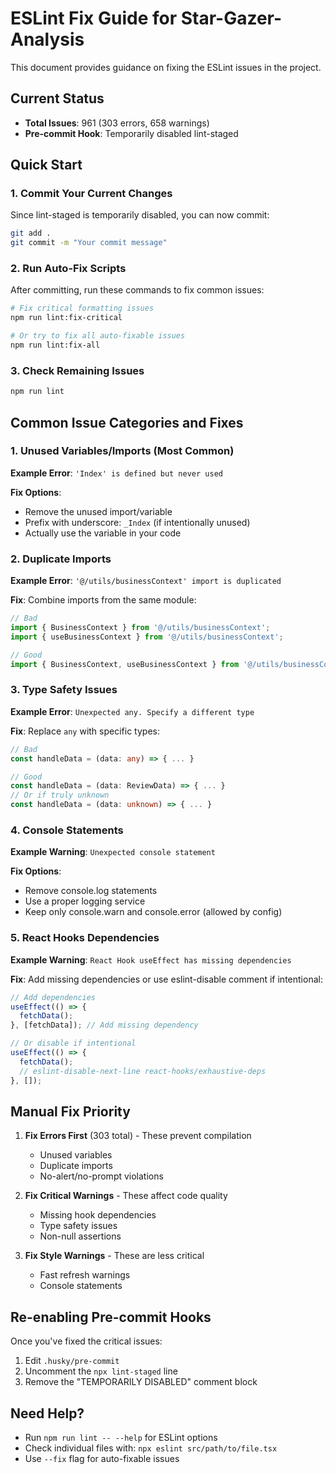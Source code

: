 # ESLint Fix Guide for Star-Gazer-Analysis

This document provides guidance on fixing the ESLint issues in the project.

## Current Status
- **Total Issues**: 961 (303 errors, 658 warnings)
- **Pre-commit Hook**: Temporarily disabled lint-staged

## Quick Start

### 1. Commit Your Current Changes
Since lint-staged is temporarily disabled, you can now commit:
```bash
git add .
git commit -m "Your commit message"
```

### 2. Run Auto-Fix Scripts
After committing, run these commands to fix common issues:

```bash
# Fix critical formatting issues
npm run lint:fix-critical

# Or try to fix all auto-fixable issues
npm run lint:fix-all
```

### 3. Check Remaining Issues
```bash
npm run lint
```

## Common Issue Categories and Fixes

### 1. Unused Variables/Imports (Most Common)
**Example Error**: `'Index' is defined but never used`

**Fix Options**:
- Remove the unused import/variable
- Prefix with underscore: `_Index` (if intentionally unused)
- Actually use the variable in your code

### 2. Duplicate Imports
**Example Error**: `'@/utils/businessContext' import is duplicated`

**Fix**: Combine imports from the same module:
```typescript
// Bad
import { BusinessContext } from '@/utils/businessContext';
import { useBusinessContext } from '@/utils/businessContext';

// Good
import { BusinessContext, useBusinessContext } from '@/utils/businessContext';
```

### 3. Type Safety Issues
**Example Error**: `Unexpected any. Specify a different type`

**Fix**: Replace `any` with specific types:
```typescript
// Bad
const handleData = (data: any) => { ... }

// Good
const handleData = (data: ReviewData) => { ... }
// Or if truly unknown
const handleData = (data: unknown) => { ... }
```

### 4. Console Statements
**Example Warning**: `Unexpected console statement`

**Fix Options**:
- Remove console.log statements
- Use a proper logging service
- Keep only console.warn and console.error (allowed by config)

### 5. React Hooks Dependencies
**Example Warning**: `React Hook useEffect has missing dependencies`

**Fix**: Add missing dependencies or use eslint-disable comment if intentional:
```typescript
// Add dependencies
useEffect(() => {
  fetchData();
}, [fetchData]); // Add missing dependency

// Or disable if intentional
useEffect(() => {
  fetchData();
  // eslint-disable-next-line react-hooks/exhaustive-deps
}, []);
```

## Manual Fix Priority

1. **Fix Errors First** (303 total) - These prevent compilation
   - Unused variables
   - Duplicate imports
   - No-alert/no-prompt violations

2. **Fix Critical Warnings** - These affect code quality
   - Missing hook dependencies
   - Type safety issues
   - Non-null assertions

3. **Fix Style Warnings** - These are less critical
   - Fast refresh warnings
   - Console statements

## Re-enabling Pre-commit Hooks

Once you've fixed the critical issues:

1. Edit `.husky/pre-commit`
2. Uncomment the `npx lint-staged` line
3. Remove the "TEMPORARILY DISABLED" comment block

## Need Help?

- Run `npm run lint -- --help` for ESLint options
- Check individual files with: `npx eslint src/path/to/file.tsx`
- Use `--fix` flag for auto-fixable issues

